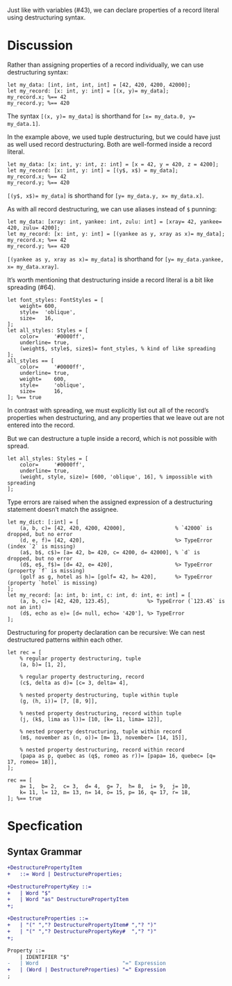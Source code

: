 Just like with variables (#43), we can declare properties of a record literal using destructuring syntax.

# Discussion
Rather than assigning properties of a record individually, we can use destructuring syntax:
```cp
let my_data: [int, int, int, int] = [42, 420, 4200, 42000];
let my_record: [x: int, y: int] = [(x, y)= my_data];
my_record.x; %== 42
my_record.y; %== 420
```
The syntax `[(x, y)= my_data]` is shorthand for `[x= my_data.0, y= my_data.1]`.

In the example above, we used tuple destructuring, but we could have just as well used record destructuring. Both are well-formed inside a record literal.
```cp
let my_data: [x: int, y: int, z: int] = [x = 42, y = 420, z = 4200];
let my_record: [x: int, y: int] = [(y$, x$) = my_data];
my_record.x; %== 42
my_record.y; %== 420
```
`[(y$, x$)= my_data]` is shorthand for `[y= my_data.y, x= my_data.x]`.

As with all record destructuring, we can use aliases instead of `$` punning:
```cp
let my_data: [xray: int, yankee: int, zulu: int] = [xray= 42, yankee= 420, zulu= 4200];
let my_record: [x: int, y: int] = [(yankee as y, xray as x)= my_data];
my_record.x; %== 42
my_record.y; %== 420
```
`[(yankee as y, xray as x)= my_data]` is shorthand for `[y= my_data.yankee, x= my_data.xray]`.

It’s worth mentioning that destructuring inside a record literal is a bit like spreading (#64).
```cp
let font_styles: FontStyles = [
	weight= 600,
	style=  'oblique',
	size=   16,
];
let all_styles: Styles = [
	color=     '#0000ff',
	underline= true,
	(weight$, style$, size$)= font_styles, % kind of like spreading
];
all_styles == [
	color=     '#0000ff',
	underline= true,
	weight=    600,
	style=     'oblique',
	size=      16,
]; %== true
```
In contrast with spreading, we must explicitly list out all of the record’s properties when destructuring, and any properties that we leave out are not entered into the record.

But we can destructure a tuple inside a record, which is not possible with spread.
```cp
let all_styles: Styles = [
	color=     '#0000ff',
	underline= true,
	(weight, style, size)= [600, 'oblique', 16], % impossible with spreading
];
```

Type errors are raised when the assigned expression of a destructuring statement doesn’t match the assignee.
```cp
let my_dict: [:int] = [
	(a, b, c)= [42, 420, 4200, 42000],                % `42000` is dropped, but no error
	(d, e, f)= [42, 420],                             %> TypeError (index `2` is missing)
	(a$, b$, c$)= [a= 42, b= 420, c= 4200, d= 42000], % `d` is dropped, but no error
	(d$, e$, f$)= [d= 42, e= 420],                    %> TypeError (property `f` is missing)
	(golf as g, hotel as h)= [golf= 42, h= 420],      %> TypeError (property `hotel` is missing)
];
let my_record: [a: int, b: int, c: int, d: int, e: int] = [
	(a, b, c)= [42, 420, 123.45],            %> TypeError (`123.45` is not an int)
	(d$, echo as e)= [d= null, echo= '420'], %> TypeError
];
```

Destructuring for property declaration can be recursive: We can nest destructured patterns within each other.
```cp
let rec = [
	% regular property destructuring, tuple
	(a, b)= [1, 2],

	% regular property destructuring, record
	(c$, delta as d)= [c= 3, delta= 4],

	% nested property destructuring, tuple within tuple
	(g, (h, i))= [7, [8, 9]],

	% nested property destructuring, record within tuple
	(j, (k$, lima as l))= [10, [k= 11, lima= 12]],

	% nested property destructuring, tuple within record
	(m$, november as (n, o))= [m= 13, november= [14, 15]],

	% nested property destructuring, record within record
	(papa as p, quebec as (q$, romeo as r))= [papa= 16, quebec= [q= 17, romeo= 18]],
];

rec == [
	a= 1,  b= 2,  c= 3,  d= 4,  g= 7,  h= 8,  i= 9,  j= 10,
	k= 11, l= 12, m= 13, n= 14, o= 15, p= 16, q= 17, r= 18,
]; %== true
```

# Specfication
## Syntax Grammar
```diff
+DestructurePropertyItem
+	::= Word | DestructureProperties;

+DestructurePropertyKey ::=
+	| Word "$"
+	| Word "as" DestructurePropertyItem
+;

+DestructureProperties ::=
+	| "(" ","? DestructurePropertyItem# ","? ")"
+	| "(" ","? DestructurePropertyKey#  ","? ")"
+;

Property ::=
	| IDENTIFIER "$"
-	| Word                           "=" Expression
+	| (Word | DestructureProperties) "=" Expression
;
```
